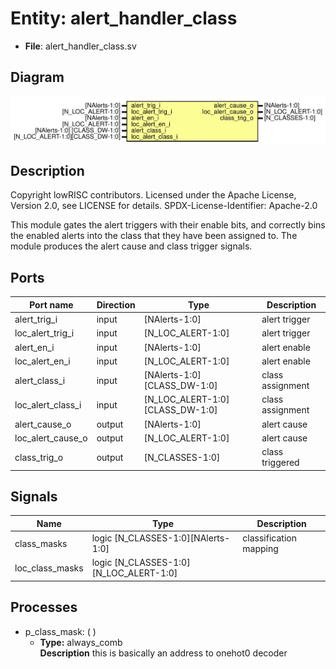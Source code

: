 # Entity: alert_handler_class

- **File**: alert_handler_class.sv
## Diagram

![Diagram](alert_handler_class.svg "Diagram")
## Description

 Copyright lowRISC contributors.
 Licensed under the Apache License, Version 2.0, see LICENSE for details.
 SPDX-License-Identifier: Apache-2.0

 This module gates the alert triggers with their enable bits, and correctly bins
 the enabled alerts into the class that they have been assigned to. The module
 produces the alert cause and class trigger signals.


## Ports

| Port name         | Direction | Type                            | Description      |
| ----------------- | --------- | ------------------------------- | ---------------- |
| alert_trig_i      | input     | [NAlerts-1:0]                   | alert trigger    |
| loc_alert_trig_i  | input     | [N_LOC_ALERT-1:0]               | alert trigger    |
| alert_en_i        | input     | [NAlerts-1:0]                   | alert enable     |
| loc_alert_en_i    | input     | [N_LOC_ALERT-1:0]               | alert enable     |
| alert_class_i     | input     | [NAlerts-1:0]    [CLASS_DW-1:0] | class assignment |
| loc_alert_class_i | input     | [N_LOC_ALERT-1:0][CLASS_DW-1:0] | class assignment |
| alert_cause_o     | output    | [NAlerts-1:0]                   | alert cause      |
| loc_alert_cause_o | output    | [N_LOC_ALERT-1:0]               | alert cause      |
| class_trig_o      | output    | [N_CLASSES-1:0]                 | class triggered  |
## Signals

| Name            | Type                                   | Description              |
| --------------- | -------------------------------------- | ------------------------ |
| class_masks     | logic [N_CLASSES-1:0][NAlerts-1:0]     |  classification mapping  |
| loc_class_masks | logic [N_CLASSES-1:0][N_LOC_ALERT-1:0] |                          |
## Processes
- p_class_mask: (  )
  - **Type:** always_comb
</br>**Description**
 this is basically an address to onehot0 decoder 
